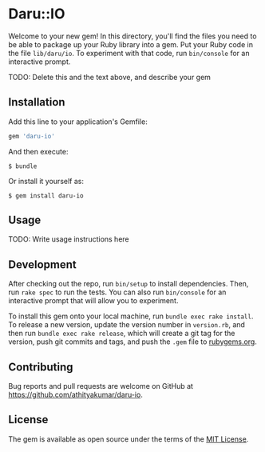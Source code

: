 # Daru::IO

Welcome to your new gem! In this directory, you'll find the files you need to be able to package up your Ruby library into a gem. Put your Ruby code in the file `lib/daru/io`. To experiment with that code, run `bin/console` for an interactive prompt.

TODO: Delete this and the text above, and describe your gem

## Installation

Add this line to your application's Gemfile:

```ruby
gem 'daru-io'
```

And then execute:

    $ bundle

Or install it yourself as:

    $ gem install daru-io

## Usage

TODO: Write usage instructions here

## Development

After checking out the repo, run `bin/setup` to install dependencies. Then, run `rake spec` to run the tests. You can also run `bin/console` for an interactive prompt that will allow you to experiment.

To install this gem onto your local machine, run `bundle exec rake install`. To release a new version, update the version number in `version.rb`, and then run `bundle exec rake release`, which will create a git tag for the version, push git commits and tags, and push the `.gem` file to [rubygems.org](https://rubygems.org).

## Contributing

Bug reports and pull requests are welcome on GitHub at https://github.com/athityakumar/daru-io.

## License

The gem is available as open source under the terms of the [MIT License](http://opensource.org/licenses/MIT).

